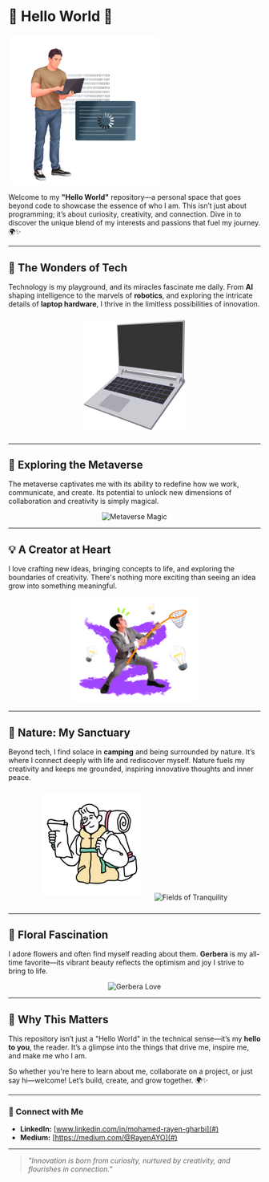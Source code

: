 # 🌟 Hello World 🌟  
<img src="demure-young-it-specialist-holding-laptop.png" alt="Opening Image" width="60%" align="center"/>

Welcome to my **"Hello World"** repository—a personal space that goes beyond code to showcase the essence of who I am. This isn’t just about programming; it’s about curiosity, creativity, and connection. Dive in to discover the unique blend of my interests and passions that fuel my journey. 🌍✨

---

## 🚀 **The Wonders of Tech**  
Technology is my playground, and its miracles fascinate me daily. From **AI** shaping intelligence to the marvels of **robotics**, and exploring the intricate details of **laptop hardware**, I thrive in the limitless possibilities of innovation.  

<p align="center">
  <img src="kit-laptop.png" alt="Vibrant Tech" width="40%" style="margin: 10px;"/>
</p>

---

## 🌌 **Exploring the Metaverse**  
The metaverse captivates me with its ability to redefine how we work, communicate, and create. Its potential to unlock new dimensions of collaboration and creativity is simply magical.  

<p align="center">
  <img src="energy-vr-building-plan-slash-home-design-1.png" alt="Metaverse Magic" width="50%"/>
</p>

---

## 💡 **A Creator at Heart**  
I love crafting new ideas, bringing concepts to life, and exploring the boundaries of creativity. There's nothing more exciting than seeing an idea grow into something meaningful.  

<p align="center">
  <img src="energy-abstract-collage-of-office-worker-trying-to-catch-ideas.png" alt="Catching Ideas" width="50%"/>
</p>

---

## 🌲 **Nature: My Sanctuary**  
Beyond tech, I find solace in **camping** and being surrounded by nature. It’s where I connect deeply with life and rediscover myself. Nature fuels my creativity and keeps me grounded, inspiring innovative thoughts and inner peace.  

<p align="center">
  <img src="notes-man-looking-at-map-during-camping-trip.png" alt="Camping Vibes" width="40%" style="margin: 10px;"/>
  <img src="scenes-poppy-field-background.png" alt="Fields of Tranquility" width="40%" style="margin: 10px;"/>
</p>

---

## 🌸 **Floral Fascination**  
I adore flowers and often find myself reading about them. **Gerbera** is my all-time favorite—its vibrant beauty reflects the optimism and joy I strive to bring to life.  

<p align="center">
  <img src="3d-fluency-flower-bouquet.png" alt="Gerbera Love" width="30%"/>
</p>

---

## 🌟 **Why This Matters**  
This repository isn’t just a "Hello World" in the technical sense—it’s my **hello to you**, the reader. It’s a glimpse into the things that drive me, inspire me, and make me who I am.  

So whether you're here to learn about me, collaborate on a project, or just say hi—welcome! Let’s build, create, and grow together. 🌍✨  

---

### 🙌 Connect with Me  
- **LinkedIn:** [www.linkedin.com/in/mohamed-rayen-gharbi](#)
- **Medium:** [https://medium.com/@RayenAYO](#)

---

> *"Innovation is born from curiosity, nurtured by creativity, and flourishes in connection."*
